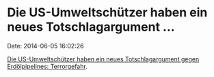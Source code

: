 Die US-Umweltschützer haben ein neues Totschlagargument \...
============================================================

Date: 2014-06-05 16:02:26

[Die US-Umweltschützer haben ein neues Totschlagargument gegen
Erdölpipelines:
Terrorgefahr](http://go.bloomberg.com/political-capital/2014-06-04/steyer-keystone-terrorist-target-study-retired-seal/).
